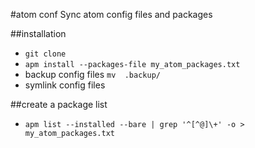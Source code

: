 #atom conf
Sync atom config files and packages

##installation
 - `git clone `
 - `apm install --packages-file my_atom_packages.txt`
 - backup config files `mv  .backup/`
 - symlink config files

##create a package list
 - `apm list --installed --bare | grep '^[^@]\+' -o > my_atom_packages.txt`
